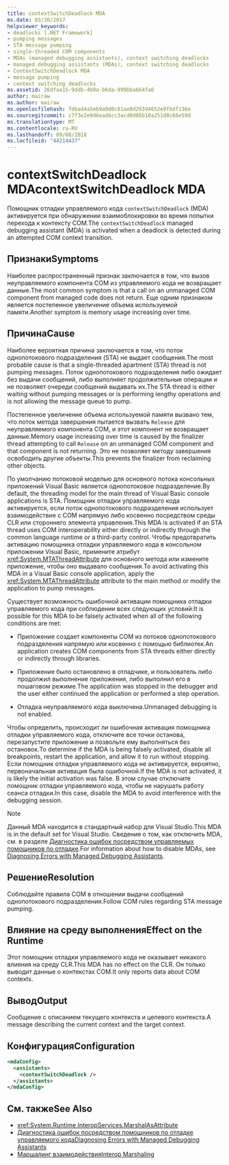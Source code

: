 ```yaml
---
title: contextSwitchDeadlock MDA
ms.date: 03/30/2017
helpviewer_keywords:
- deadlocks [.NET Framework]
- pumping messages
- STA message pumping
- single-threaded COM components
- MDAs (managed debugging assistants), context switching deadlocks
- managed debugging assistants (MDAs), context switching deadlocks
- ContextSwitchDeadlock MDA
- message pumping
- context switching deadlocks
ms.assetid: 26dfaa15-9ddb-4b0a-b6da-999bba664fa6
author: mairaw
ms.author: mairaw
ms.openlocfilehash: fdbad4a5eb9a9d0c81ae8d29394652e9f6df136e
ms.sourcegitcommit: c7f3e2e9d6ead6cc3acd0d66b10a251d0c66e59d
ms.translationtype: MT
ms.contentlocale: ru-RU
ms.lasthandoff: 09/08/2018
ms.locfileid: "44214437"
---
```

# <a name="contextswitchdeadlock-mda"></a><span data-ttu-id="61279-102">contextSwitchDeadlock MDA</span><span class="sxs-lookup"><span data-stu-id="61279-102">contextSwitchDeadlock MDA</span></span>

<span data-ttu-id="61279-103">Помощник отладки управляемого кода `contextSwitchDeadlock` (MDA) активируется при обнаружении взаимоблокировки во время попытки перехода к контексту COM.</span><span class="sxs-lookup"><span data-stu-id="61279-103">The `contextSwitchDeadlock` managed debugging assistant (MDA) is activated when a deadlock is detected during an attempted COM context transition.</span></span>

## <a name="symptoms"></a><span data-ttu-id="61279-104">Признаки</span><span class="sxs-lookup"><span data-stu-id="61279-104">Symptoms</span></span>

<span data-ttu-id="61279-105">Наиболее распространенный признак заключается в том, что вызов неуправляемого компонента COM из управляемого кода не возвращает данные.</span><span class="sxs-lookup"><span data-stu-id="61279-105">The most common symptom is that a call on an unmanaged COM component from managed code does not return.</span></span>  <span data-ttu-id="61279-106">Еще одним признаком является постепенное увеличение объема используемой памяти.</span><span class="sxs-lookup"><span data-stu-id="61279-106">Another symptom is memory usage increasing over time.</span></span>

## <a name="cause"></a><span data-ttu-id="61279-107">Причина</span><span class="sxs-lookup"><span data-stu-id="61279-107">Cause</span></span>

<span data-ttu-id="61279-108">Наиболее вероятная причина заключается в том, что поток однопотокового подразделения (STA) не выдает сообщения.</span><span class="sxs-lookup"><span data-stu-id="61279-108">The most probable cause is that a single-threaded apartment (STA) thread is not pumping messages.</span></span> <span data-ttu-id="61279-109">Поток однопотокового подразделения либо ожидает без выдачи сообщений, либо выполняет продолжительные операции и не позволяет очереди сообщений выдавать их.</span><span class="sxs-lookup"><span data-stu-id="61279-109">The STA thread is either waiting without pumping messages or is performing lengthy operations and is not allowing the message queue to pump.</span></span>

<span data-ttu-id="61279-110">Постепенное увеличение объема используемой памяти вызвано тем, что поток метода завершения пытается вызвать `Release` для неуправляемого компонента COM, и этот компонент не возвращает данные.</span><span class="sxs-lookup"><span data-stu-id="61279-110">Memory usage increasing over time is caused by the finalizer thread attempting to call `Release` on an unmanaged COM component and that component is not returning.</span></span>  <span data-ttu-id="61279-111">Это не позволяет методу завершения освободить другие объекты.</span><span class="sxs-lookup"><span data-stu-id="61279-111">This prevents the finalizer from reclaiming other objects.</span></span>

<span data-ttu-id="61279-112">По умолчанию потоковой моделью для основного потока консольных приложений Visual Basic является однопотоковое подразделение.</span><span class="sxs-lookup"><span data-stu-id="61279-112">By default, the threading model for the main thread of Visual Basic console applications is STA.</span></span> <span data-ttu-id="61279-113">Помощник отладки управляемого кода активируется, если поток однопотокового подразделения использует взаимодействие с COM напрямую либо косвенно посредством среды CLR или стороннего элемента управления.</span><span class="sxs-lookup"><span data-stu-id="61279-113">This MDA is activated if an STA thread uses COM interoperability either directly or indirectly through the common language runtime or a third-party control.</span></span>  <span data-ttu-id="61279-114">Чтобы предотвратить активацию помощника отладки управляемого кода в консольном приложении Visual Basic, примените атрибут <xref:System.MTAThreadAttribute> для основного метода или измените приложение, чтобы оно выдавало сообщения.</span><span class="sxs-lookup"><span data-stu-id="61279-114">To avoid activating this MDA in a Visual Basic console application, apply the <xref:System.MTAThreadAttribute> attribute to the main method or modify the application to pump messages.</span></span>

<span data-ttu-id="61279-115">Существует возможность ошибочной активации помощника отладки управляемого кода при соблюдении всех следующих условий:</span><span class="sxs-lookup"><span data-stu-id="61279-115">It is possible for this MDA to be falsely activated when all of the following conditions are met:</span></span>

-   <span data-ttu-id="61279-116">Приложение создает компоненты COM из потоков однопотокового подразделения напрямую или косвенно с помощью библиотек.</span><span class="sxs-lookup"><span data-stu-id="61279-116">An application creates COM components from STA threads either directly or indirectly through libraries.</span></span>

-   <span data-ttu-id="61279-117">Приложение было остановлено в отладчике, и пользователь либо продолжил выполнение приложения, либо выполнил его в пошаговом режиме.</span><span class="sxs-lookup"><span data-stu-id="61279-117">The application was stopped in the debugger and the user either continued the application or performed a step operation.</span></span>

-   <span data-ttu-id="61279-118">Отладка неуправляемого кода выключена.</span><span class="sxs-lookup"><span data-stu-id="61279-118">Unmanaged debugging is not enabled.</span></span>

<span data-ttu-id="61279-119">Чтобы определить, происходит ли ошибочная активация помощника отладки управляемого кода, отключите все точки останова, перезапустите приложение и позвольте ему выполняться без остановок.</span><span class="sxs-lookup"><span data-stu-id="61279-119">To determine if the MDA is being falsely activated, disable all breakpoints, restart the application, and allow it to run without stopping.</span></span> <span data-ttu-id="61279-120">Если помощник отладки управляемого кода не активируется, вероятно, первоначальная активация была ошибочной.</span><span class="sxs-lookup"><span data-stu-id="61279-120">If the MDA is not activated, it is likely the initial activation was false.</span></span> <span data-ttu-id="61279-121">В этом случае отключите помощник отладки управляемого кода, чтобы не нарушать работу сеанса отладки.</span><span class="sxs-lookup"><span data-stu-id="61279-121">In this case, disable the MDA to avoid interference with the debugging session.</span></span>

> [!NOTE]
> <span data-ttu-id="61279-122">Данный MDA находится в стандартный набор для Visual Studio.</span><span class="sxs-lookup"><span data-stu-id="61279-122">This MDA is in the default set for Visual Studio.</span></span> <span data-ttu-id="61279-123">Сведения о том, как отключить MDA, см. в разделе [Диагностика ошибок посредством управляемых помощников по отладке](../../../docs/framework/debug-trace-profile/diagnosing-errors-with-managed-debugging-assistants.md#enable-and-disable-mdas).</span><span class="sxs-lookup"><span data-stu-id="61279-123">For information about how to disable MDAs, see [Diagnosing Errors with Managed Debugging Assistants](../../../docs/framework/debug-trace-profile/diagnosing-errors-with-managed-debugging-assistants.md#enable-and-disable-mdas).</span></span>

## <a name="resolution"></a><span data-ttu-id="61279-124">Решение</span><span class="sxs-lookup"><span data-stu-id="61279-124">Resolution</span></span>

<span data-ttu-id="61279-125">Соблюдайте правила COM в отношении выдачи сообщений однопотокового подразделения.</span><span class="sxs-lookup"><span data-stu-id="61279-125">Follow COM rules regarding STA message pumping.</span></span>

## <a name="effect-on-the-runtime"></a><span data-ttu-id="61279-126">Влияние на среду выполнения</span><span class="sxs-lookup"><span data-stu-id="61279-126">Effect on the Runtime</span></span>

<span data-ttu-id="61279-127">Этот помощник отладки управляемого кода не оказывает никакого влияния на среду CLR.</span><span class="sxs-lookup"><span data-stu-id="61279-127">This MDA has no effect on the CLR.</span></span> <span data-ttu-id="61279-128">Он только выводит данные о контекстах COM.</span><span class="sxs-lookup"><span data-stu-id="61279-128">It only reports data about COM contexts.</span></span>

## <a name="output"></a><span data-ttu-id="61279-129">Вывод</span><span class="sxs-lookup"><span data-stu-id="61279-129">Output</span></span>

<span data-ttu-id="61279-130">Сообщение с описанием текущего контекста и целевого контекста.</span><span class="sxs-lookup"><span data-stu-id="61279-130">A message describing the current context and the target context.</span></span>

## <a name="configuration"></a><span data-ttu-id="61279-131">Конфигурация</span><span class="sxs-lookup"><span data-stu-id="61279-131">Configuration</span></span>

```xml
<mdaConfig>
  <assistants>
    <contextSwitchDeadlock />
  </assistants>
</mdaConfig>
```

## <a name="see-also"></a><span data-ttu-id="61279-132">См. также</span><span class="sxs-lookup"><span data-stu-id="61279-132">See Also</span></span>

- <xref:System.Runtime.InteropServices.MarshalAsAttribute>
- [<span data-ttu-id="61279-133">Диагностика ошибок посредством помощников по отладке управляемого кода</span><span class="sxs-lookup"><span data-stu-id="61279-133">Diagnosing Errors with Managed Debugging Assistants</span></span>](../../../docs/framework/debug-trace-profile/diagnosing-errors-with-managed-debugging-assistants.md)
- [<span data-ttu-id="61279-134">Маршалинг взаимодействия</span><span class="sxs-lookup"><span data-stu-id="61279-134">Interop Marshaling</span></span>](../../../docs/framework/interop/interop-marshaling.md)
